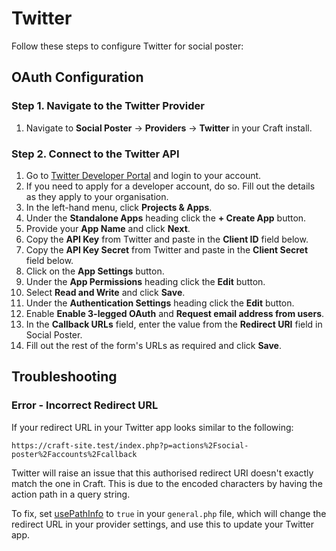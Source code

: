 # Twitter

Follow these steps to configure Twitter for social poster:

## OAuth Configuration

### Step 1. Navigate to the Twitter Provider
1. Navigate to **Social Poster** → **Providers** → **Twitter** in your Craft install.

### Step 2. Connect to the Twitter API
1. Go to <a href="https://developer.twitter.com/en/apps" target="_blank">Twitter Developer Portal</a> and login to your account.
1. If you need to apply for a developer account, do so. Fill out the details as they apply to your organisation.
1. In the left-hand menu, click **Projects & Apps**.
1. Under the **Standalone Apps** heading click the **+ Create App** button.
1. Provide your **App Name** and click **Next**.
1. Copy the **API Key** from Twitter and paste in the **Client ID** field below.
1. Copy the **API Key Secret** from Twitter and paste in the **Client Secret** field below.
1. Click on the **App Settings** button.
1. Under the **App Permissions** heading click the **Edit** button.
1. Select **Read and Write** and click **Save**.
1. Under the **Authentication Settings** heading click the **Edit** button.
1. Enable **Enable 3-legged OAuth** and **Request email address from users**.
1. In the **Callback URLs** field, enter the value from the **Redirect URI** field in Social Poster.
1. Fill out the rest of the form's URLs as required and click **Save**.

## Troubleshooting

### Error - Incorrect Redirect URL

If your redirect URL in your Twitter app looks similar to the following:

```
https://craft-site.test/index.php?p=actions%2Fsocial-poster%2Faccounts%2Fcallback
```

Twitter will raise an issue that this authorised redirect URI doesn't exactly match the one in Craft. This is due to the encoded characters by having the action path in a query string.

To fix, set [usePathInfo](https://craftcms.com/docs/4.x/config/config-settings.html#usepathinfo) to `true` in your `general.php` file, which will change the redirect URL in your provider settings, and use this to update your Twitter app.
